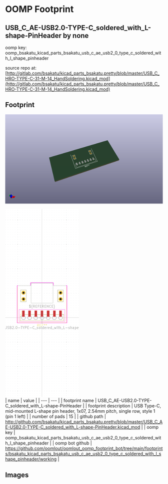 # OOMP Footprint  
## USB_C_AE-USB2.0-TYPE-C_soldered_with_L-shape-PinHeader  by none  
  
oomp key: oomp_bsakatu_kicad_parts_bsakatu_usb_c_ae_usb2_0_type_c_soldered_with_l_shape_pinheader  
  
source repo at: [http://gitlab.com/bsakatu/kicad_parts_bsakatu.pretty/blob/master/USB_C_HRO-TYPE-C-31-M-14_HandSoldering.kicad_mod](http://gitlab.com/bsakatu/kicad_parts_bsakatu.pretty/blob/master/USB_C_HRO-TYPE-C-31-M-14_HandSoldering.kicad_mod)  
## Footprint  
  
[![working_kicad_pcb_3d.png](working_kicad_pcb_3d_600.png)](working_kicad_pcb_3d.png)  
  
[![working.png](working_600.png)](working.png)  
| name | value | 
| --- | --- | 
| footprint name | USB_C_AE-USB2.0-TYPE-C_soldered_with_L-shape-PinHeader | 
| footprint description | USB Type-C, mid-mounted L-shape pin header, 1x07, 2.54mm pitch, single row, style 1 (pin 1 left) | 
| number of pads | 15 | 
| github path | http://github.com/bsakatu/kicad_parts_bsakatu.pretty/blob/master/USB_C_AE-USB2.0-TYPE-C_soldered_with_L-shape-PinHeader.kicad_mod | 
| oomp key | oomp_bsakatu_kicad_parts_bsakatu_usb_c_ae_usb2_0_type_c_soldered_with_l_shape_pinheader | 
| oomp bot github | https://github.com/oomlout/oomlout_oomp_footprint_bot/tree/main/footprints/bsakatu_kicad_parts_bsakatu_usb_c_ae_usb2_0_type_c_soldered_with_l_shape_pinheader/working | 
## Images  
